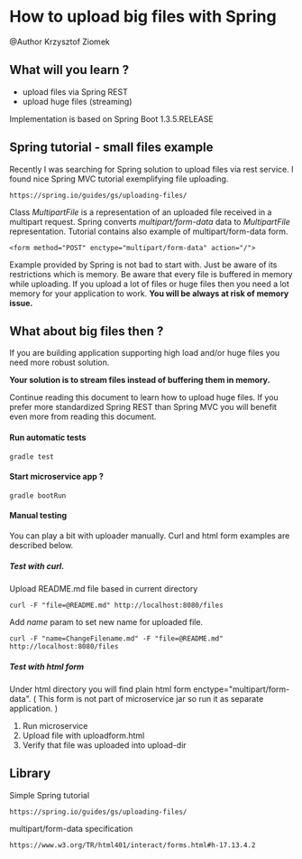 # How to upload big files with Spring
@Author Krzysztof Ziomek

## What will you learn ?

* upload files via Spring REST
* upload huge files (streaming)

Implementation is based on Spring Boot 1.3.5.RELEASE

## Spring tutorial - small files example

Recently I was searching for Spring solution to upload files via rest service.
I found nice Spring MVC tutorial exemplifying file uploading.
    
    https://spring.io/guides/gs/uploading-files/

Class *MultipartFile* is a representation of an uploaded file received in a multipart request.
Spring converts *multipart/form-data* data to *MultipartFile* representation.
Tutorial contains also example of multipart/form-data form.

    <form method="POST" enctype="multipart/form-data" action="/">

Example provided by Spring is not bad to start with. Just be aware of its restrictions which is memory.
Be aware that every file is buffered in memory while uploading.
If you upload a lot of files or huge files then you need a lot memory for your application to work. 
**You will be always at risk of memory issue.** 

## What about big files then ? 

If you are building application supporting high load and/or huge files you need more robust solution.

**Your solution is to stream files instead of buffering them in memory.**

Continue reading this document to learn how to upload huge files.
If you prefer more standardized Spring REST than Spring MVC you will benefit even more from reading this document.
  
#### Run automatic tests

    gradle test
  
#### Start microservice app ?

    gradle bootRun

#### Manual testing
You can play a bit with uploader manually. Curl and html form examples are described below. 

##### Test with curl.

Upload README.md file based in current directory

    curl -F "file=@README.md" http://localhost:8080/files
   
Add _name_ param to set new name for uploaded file. 
 
    curl -F "name=ChangeFilename.md" -F "file=@README.md" http://localhost:8080/files
   
##### Test with html form

Under html directory you will find plain html form enctype="multipart/form-data".
( This form is not part of microservice jar so run it as separate application. )

1. Run microservice
2. Upload file with uploadform.html
3. Verify that file was uploaded into upload-dir


## Library

Simple Spring tutorial
    
    https://spring.io/guides/gs/uploading-files/
    
multipart/form-data specification
    
    https://www.w3.org/TR/html401/interact/forms.html#h-17.13.4.2